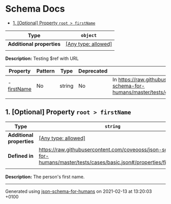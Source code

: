 # Schema Docs

- [1. [Optional] Property `root > firstName`](#firstName)

| Type | `object` |
| ---- | --- |
| **Additional properties** |[[Any type: allowed]](# "Additional Properties of any type are allowed.")|
|  |  |

**Description:** Testing $ref with URL

| Property | Pattern | Type | Deprecated | Definition | Title/Description |
| -------- | ------- | ---- | ---------- | ---------- | ----------------- |
|-  [firstName](#firstName)|No|string|No| In https://raw.githubusercontent.com/coveooss/json-schema-for-humans/master/tests/cases/basic.json#/properties/firstName|The person's first name.|
|  |  |  |  |  |

## <a name="firstName"></a>1. [Optional] Property `root > firstName`

| Type | `string` |
| ---- | --- |
| **Additional properties** |[[Any type: allowed]](# "Additional Properties of any type are allowed.")|
| **Defined in** | https://raw.githubusercontent.com/coveooss/json-schema-for-humans/master/tests/cases/basic.json#/properties/firstName |
|  |  |

**Description:** The person's first name.

----------------------------------------------------------------------------------------------------------------------------
Generated using [json-schema-for-humans](https://github.com/coveooss/json-schema-for-humans) on 2021-02-13 at 13:20:03 +0100